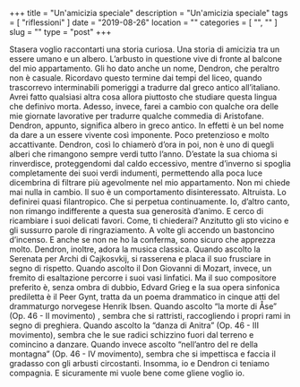 +++
title = "Un'amicizia speciale"
description = "Un'amicizia speciale"
tags = [ "riflessioni" ]
date = "2019-08-26"
location = ""
categories = [
  "",
  ""
]
slug = ""
type = "post"
+++

Stasera voglio raccontarti una storia curiosa. Una storia di amicizia tra un essere umano e un albero.  L’arbusto in questione vive di fronte al balcone del mio appartamento. Gli ho dato anche un nome, Dendron, che peraltro non è casuale. Ricordavo questo termine dai tempi del liceo, quando trascorrevo interminabili pomeriggi a tradurre dal greco antico all’italiano.  Avrei fatto qualsiasi altra cosa allora piuttosto che studiare questa lingua che definivo morta. Adesso, invece, farei a cambio con qualche ora delle mie giornate lavorative per tradurre qualche commedia di Aristofane. Dendron, appunto, significa albero in greco antico. In effetti è un bel nome da dare a un essere vivente così imponente. Poco pretenzioso e molto accattivante. Dendron, così lo chiamerò d’ora in poi, non è uno di quegli alberi che rimangono sempre verdi tutto l’anno. D’estate la sua chioma si rinverdisce, proteggendomi dal caldo eccessivo, mentre d’inverno si spoglia completamente dei suoi verdi indumenti, permettendo alla poca luce dicembrina di filtrare più agevolmente nel mio appartamento. Non mi chiede mai nulla in cambio. Il suo è un comportamento disinteressato. Altruista. Lo definirei quasi filantropico.  Che si perpetua continuamente. Io, d’altro canto, non  rimango indifferente a questa sua generosità d’animo. E cerco di ricambiare i suoi delicati favori. Come, ti chiederai? Anzitutto gli sto vicino e gli sussurro parole di ringraziamento. A volte gli accendo un bastoncino d’incenso. E anche se non ne ho la conferma, sono sicuro che apprezza molto. Dendron, inoltre, adora la musica classica. Quando ascolto la Serenata per Archi di Cajkosvkij, si rasserena e  placa il suo frusciare in segno di rispetto. Quando ascolto il Don Giovanni di Mozart, invece, un fremito di esaltazione percorre i suoi vasi linfatici. Ma il suo compositore preferito è, senza ombra di dubbio, Edvard Grieg e la sua opera sinfonica prediletta è il Peer Gynt, tratta da un poema drammatico in cinque atti del drammaturgo norvegese Henrik Ibsen. Quando ascolto “la morte di Åse” (Op. 46  - II movimento) , sembra che si rattristi, raccogliendo i propri rami in segno di preghiera. Quando ascolto la “danza di Anitra” (Op. 46 - III movimento), sembra che le sue radici schizzino fuori dal terreno e comincino a danzare. Quando invece ascolto “nell’antro del re della montagna” (Op. 46 - IV movimento), sembra che si impettisca e faccia il gradasso con gli arbusti circostanti.  Insomma, io e Dendron ci teniamo compagnia. E sicuramente mi vuole bene come gliene voglio io.
